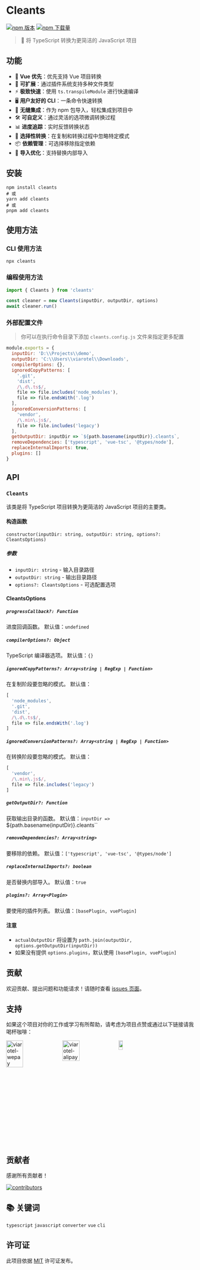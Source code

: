 # Cleants

[![npm 版本](https://img.shields.io/npm/v/cleants)](https://npmjs.com/package/cleants)
[![npm 下载量](https://img.shields.io/npm/dm/cleants)](https://npm.chart.dev/cleants)

> 🧹 将 TypeScript 转换为更简洁的 JavaScript 项目

## 功能

- 🖖 **Vue 优先**：优先支持 Vue 项目转换
- 🔌 **可扩展**：通过插件系统支持多种文件类型
- ⚡ **极致快速**：使用 `ts.transpileModule` 进行快速编译
- 🖥️ **用户友好的 CLI**：一条命令快速转换
- 🧩 **无缝集成**：作为 npm 包导入，轻松集成到项目中
- 🛠️ **可自定义**：通过灵活的选项微调转换过程
- 📊 **进度追踪**：实时反馈转换状态
- 🎯 **选择性转换**：在复制和转换过程中忽略特定模式
- 📦 **依赖管理**：可选择移除指定依赖
- 🔄 **导入优化**：支持替换内部导入

## 安装

```shell
npm install cleants
# 或
yarn add cleants
# 或
pnpm add cleants
```

## 使用方法

### CLI 使用方法

```shell
npx cleants
```

### 编程使用方法

```javascript
import { Cleants } from 'cleants'

const cleaner = new Cleants(inputDir, outputDir, options)
await cleaner.run()
```

### 外部配置文件

> 你可以在执行命令目录下添加 `cleants.config.js` 文件来指定更多配置

```javascript
module.exports = {
  inputDir: 'D:\\Projects\\demo',
  outputDir: 'C:\\Users\\viarotel\\Downloads',
  compilerOptions: {},
  ignoredCopyPatterns: [
    '.git',
    'dist',
    /\.d\.ts$/,
    file => file.includes('node_modules'),
    file => file.endsWith('.log')
  ],
  ignoredConversionPatterns: [
    'vendor',
    /\.min\.js$/,
    file => file.includes('legacy')
  ],
  getOutputDir: inputDir => `${path.basename(inputDir)}.cleants`,
  removeDependencies: ['typescript', 'vue-tsc', '@types/node'],
  replaceInternalImports: true,
  plugins: []
}
```

## API

### `Cleants`

该类是将 TypeScript 项目转换为更简洁的 JavaScript 项目的主要类。

#### 构造函数

`constructor(inputDir: string, outputDir: string, options?: CleantsOptions)`

##### 参数

- `inputDir: string` - 输入目录路径
- `outputDir: string` - 输出目录路径
- `options?: CleantsOptions` - 可选配置选项

#### CleantsOptions

##### `progressCallback?: Function`
进度回调函数。
默认值：`undefined`

##### `compilerOptions?: Object`
TypeScript 编译器选项。
默认值：`{}`

##### `ignoredCopyPatterns?: Array<string | RegExp | Function>`
在复制阶段要忽略的模式。
默认值：
```javascript
[
  'node_modules',
  '.git',
  'dist',
  /\.d\.ts$/,
  file => file.endsWith('.log')
]
```

##### `ignoredConversionPatterns?: Array<string | RegExp | Function>`
在转换阶段要忽略的模式。
默认值：
```javascript
[
  'vendor',
  /\.min\.js$/,
  file => file.includes('legacy')
]
```

##### `getOutputDir?: Function`
获取输出目录的函数。
默认值：`inputDir => `${path.basename(inputDir)}.cleants``

##### `removeDependencies?: Array<string>`
要移除的依赖。
默认值：`['typescript', 'vue-tsc', '@types/node']`

##### `replaceInternalImports?: boolean`
是否替换内部导入。
默认值：`true`

##### `plugins?: Array<Plugin>`
要使用的插件列表。
默认值：`[basePlugin, vuePlugin]`

#### 注意

- `actualOutputDir` 将设置为 `path.join(outputDir, options.getOutputDir(inputDir))`
- 如果没有提供 `options.plugins`，默认使用 `[basePlugin, vuePlugin]`

## 贡献

欢迎贡献、提出问题和功能请求！请随时查看 [issues 页面](https://github.com/viarotel-org/cleants/issues)。

## 支持

如果这个项目对你的工作或学习有所帮助，请考虑为项目点赞或通过以下链接请我喝杯咖啡：

<div style="display:flex;">
  <img src="https://cdn.jsdelivr.net/gh/viarotel-org/escrcpy@main/screenshots/zh-CN/viarotel-wepay.jpg" alt="viarotel-wepay" width="30%">
  <img src="https://cdn.jsdelivr.net/gh/viarotel-org/escrcpy@main/screenshots/zh-CN/viarotel-alipay.jpg" alt="viarotel-alipay" width="30%">
  <a href="https://www.paypal.com/paypalme/viarotel" target="_blank" rel="noopener noreferrer">
    <img src="https://cdn.jsdelivr.net/gh/viarotel-org/escrcpy@main/screenshots/en-US/viarotel-paypal.png" alt="viarotel-paypal" width="30%">
  </a>
</div>

## 贡献者

感谢所有贡献者！

<a href="https://github.com/viarotel-org/cleants/graphs/contributors">
  <img src="https://contrib.rocks/image?repo=viarotel-org/cleants" alt="contributors" />
</a>

## 📚 关键词
`typescript` `javascript` `converter` `vue` `cli`

## 许可证

此项目依据 [MIT](LICENSE) 许可证发布。
